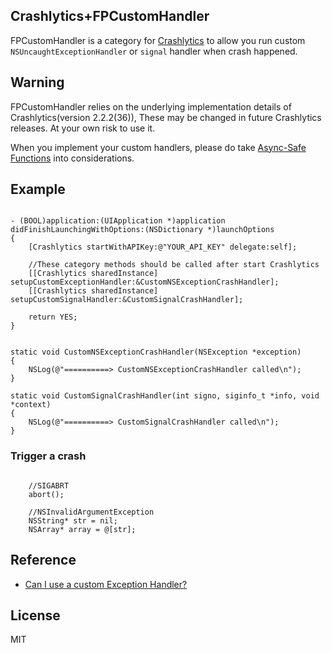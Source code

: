 ## Crashlytics+FPCustomHandler

FPCustomHandler is a category for [Crashlytics](http://www.crashlytics.com) to allow you run custom `NSUncaughtExceptionHandler` or `signal` handler when crash happened.

## Warning

FPCustomHandler relies on the underlying implementation details of Crashlytics(version 2.2.2(36)), These may be changed in future Crashlytics releases. At your own risk to use it.

When you implement your custom handlers, please do take [Async-Safe Functions](https://www.plcrashreporter.org/documentation/api/v1.2/async_safety.html) into considerations.

## Example


```objc

- (BOOL)application:(UIApplication *)application didFinishLaunchingWithOptions:(NSDictionary *)launchOptions
{
	[Crashlytics startWithAPIKey:@"YOUR_API_KEY" delegate:self];
	
	//These category methods should be called after start Crashlytics
    [[Crashlytics sharedInstance] setupCustomExceptionHandler:&CustomNSExceptionCrashHandler];
    [[Crashlytics sharedInstance] setupCustomSignalHandler:&CustomSignalCrashHandler];
    
    return YES;
}
```

```objc

static void CustomNSExceptionCrashHandler(NSException *exception)
{
    NSLog(@"==========> CustomNSExceptionCrashHandler called\n");
}

static void CustomSignalCrashHandler(int signo, siginfo_t *info, void *context)
{
    NSLog(@"==========> CustomSignalCrashHandler called\n");
}

```

### Trigger a crash

```objc

	//SIGABRT
	abort();
	
	//NSInvalidArgumentException
	NSString* str = nil;
	NSArray* array = @[str];
```

## Reference

* [Can I use a custom Exception Handler?](http://support.crashlytics.com/knowledgebase/articles/222764-can-i-use-a-custom-exception-handler)

## License

MIT
